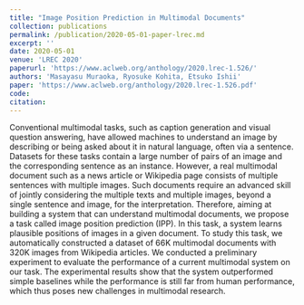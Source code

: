```yaml
---
title: "Image Position Prediction in Multimodal Documents"
collection: publications
permalink: /publication/2020-05-01-paper-lrec.md
excerpt: ''
date: 2020-05-01
venue: 'LREC 2020'
paperurl: 'https://www.aclweb.org/anthology/2020.lrec-1.526/'
authors: 'Masayasu Muraoka, Ryosuke Kohita, Etsuko Ishii'
paper: 'https://www.aclweb.org/anthology/2020.lrec-1.526.pdf'
code: 
citation: 
---
```

Conventional multimodal tasks, such as caption generation and visual question answering, have allowed machines to understand an image by describing or being asked about it in natural language, often via a sentence. Datasets for these tasks contain a large number of pairs of an image and the corresponding sentence as an instance. However, a real multimodal document such as a news article or Wikipedia page consists of multiple sentences with multiple images. Such documents require an advanced skill of jointly considering the multiple texts and multiple images, beyond a single sentence and image, for the interpretation. Therefore, aiming at building a system that can understand multimodal documents, we propose a task called image position prediction (IPP). In this task, a system learns plausible positions of images in a given document. To study this task, we automatically constructed a dataset of 66K multimodal documents with 320K images from Wikipedia articles. We conducted a preliminary experiment to evaluate the performance of a current multimodal system on our task. The experimental results show that the system outperformed simple baselines while the performance is still far from human performance, which thus poses new challenges in multimodal research.